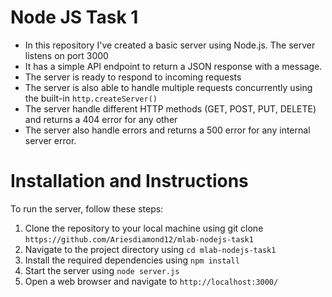 # Node JS Task 1

- In this repository I've created a basic server using Node.js. The server listens on port 3000
- It has a simple API endpoint to return a JSON response with a message.
- The server is ready to respond to incoming requests
- The server is also able to handle multiple requests concurrently using the built-in `http.createServer()`
- The server handle different HTTP methods (GET, POST, PUT, DELETE) and returns a 404 error for any other
- The server also handle errors and returns a 500 error for any internal server error.

# Installation and Instructions
To run the server, follow these steps:
1. Clone the repository to your local machine using git clone `https://github.com/Ariesdiamond12/mlab-nodejs-task1`
2. Navigate to the project directory using `cd mlab-nodejs-task1`
3. Install the required dependencies using `npm install`
4. Start the server using `node server.js`
5. Open a web browser and navigate to `http://localhost:3000/`